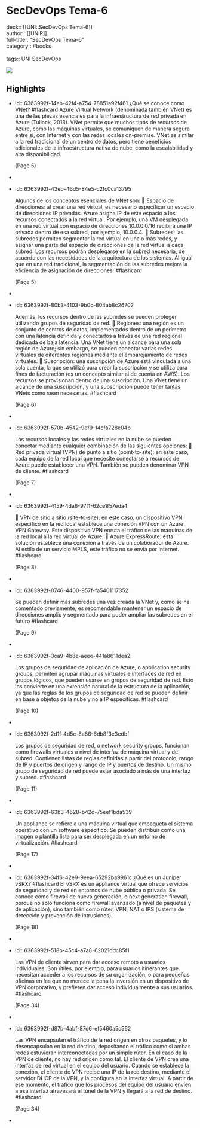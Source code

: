 # SecDevOps Tema-6

deck:: [[UNI::SecDevOps Tema-6]]\
author:: [[UNIR]]\
full-title:: "SecDevOps Tema-6"\
category:: #books\
\
tags:: UNI SecDevOps  

![](https://readwise-assets.s3.amazonaws.com/media/uploaded_book_covers/profile_22942/d7095b61-4205-46b6-b02a-77b13111959c.jpg)
## Highlights
- id:: 6363992f-14eb-42f4-a754-78851a92f461
   ¿Qué se conoce como VNet? #flashcard 
    Azure Virtual Network (denominada también VNet) es una de las piezas esenciales para la infraestructura de red privada en Azure (Tullock, 2013). VNet permite que muchos tipos de recursos de Azure, como las máquinas virtuales, se comuniquen de manera segura entre sí, con Internet y con las redes locales on-premise. VNet es similar a la red tradicional de un centro de datos, pero tiene beneficios adicionales de la infraestructura nativa de nube, como la escalabilidad y alta disponibilidad.
  
     (Page 5)
-
- id:: 6363992f-43eb-46d5-84e5-c2fc0ca13795
  
  Algunos de los conceptos esenciales de VNet son:  Espacio de direcciones: al crear una red virtual, es necesario especificar un espacio de direcciones IP privadas. Azure asigna IP de este espacio a los recursos conectados a la red virtual. Por ejemplo, una VM desplegada en una red virtual con espacio de direcciones 10.0.0.0/16 recibirá una IP privada dentro de esa subred, por ejemplo, 10.0.0.4.  Subredes: las subredes permiten segmentar la red virtual en una o más redes, y asignar una parte del espacio de direcciones de la red virtual a cada subred. Los recursos podrán desplegarse en la subred necesaria, de acuerdo con las necesidades de la arquitectura de los sistemas. Al igual que en una red tradicional, la segmentación de las subredes mejora la eficiencia de asignación de direcciones. #flashcard 
  
  
     (Page 5)
-
- id:: 6363992f-80b3-4103-9b0c-804ab8c26702
  
  Además, los recursos dentro de las subredes se pueden proteger utilizando grupos de seguridad de red.  Regiones: una región es un conjunto de centros de datos, implementados dentro de un perímetro con una latencia definida y conectados a través de una red regional dedicada de baja latencia. Una VNet tiene un alcance para una sola región de Azure; sin embargo, se pueden conectar varias redes virtuales de diferentes regiones mediante el emparejamiento de redes virtuales.  Suscripción: una suscripción de Azure está vinculada a una sola cuenta, la que se utilizó para crear la suscripción y se utiliza para fines de facturación (es un concepto similar al de cuenta en AWS). Los recursos se provisionan dentro de una suscripción. Una VNet tiene un alcance de una suscripción, y una subscripción puede tener tantas VNets como sean necesarias. #flashcard 
  
  
     (Page 6)
-
- id:: 6363992f-570b-4542-9ef9-14cfa728e04b
  
  Los recursos locales y las redes virtuales en la nube se pueden conectar mediante cualquier combinación de las siguientes opciones:  Red privada virtual (VPN) de punto a sitio (point-to-site): en este caso, cada equipo de la red local que necesite conectarse a recursos de Azure puede establecer una VPN. También se pueden denominar VPN de cliente. #flashcard 
  
  
     (Page 7)
-
- id:: 6363992f-4159-4da6-97f1-62ce1f57eda4
  
   VPN de sitio a sitio (site-to-site): en este caso, un dispositivo VPN específico en la red local establece una conexión VPN con un Azure VPN Gateway. Este dispositivo VPN enruta el tráfico de las máquinas de la red local a la red virtual de Azure.  Azure ExpressRoute: esta solución establece una conexión a través de un colaborador de Azure. Al estilo de un servicio MPLS, este tráfico no se envía por Internet. #flashcard 
  
  
     (Page 8)
-
- id:: 6363992f-0746-4400-957f-fa5401117352
  
  Se pueden definir más subredes una vez creada la VNet y, como se ha comentado previamente, es recomendable mantener un espacio de direcciones amplio y segmentado para poder ampliar las subredes en el futuro #flashcard 
  
  
     (Page 9)
-
- id:: 6363992f-3ca9-4b8e-aeee-441a8611dea2
  
  Los grupos de seguridad de aplicación de Azure, o application security groups, permiten agrupar máquinas virtuales e interfaces de red en grupos lógicos, que pueden usarse en grupos de seguridad de red. Esto los convierte en una extensión natural de la estructura de la aplicación, ya que las reglas de los grupos de seguridad de red se pueden definir en base a objetos de la nube y no a IP específicas. #flashcard 
  
  
     (Page 10)
-
- id:: 6363992f-2d1f-4d5c-8a86-6db8f3e3edbf
  
  Los grupos de seguridad de red, o network security groups, funcionan como firewalls virtuales a nivel de interfaz de máquina virtual y de subred. Contienen listas de reglas definidas a partir del protocolo, rango de IP y puertos de origen y rango de IP y puertos de destino. Un mismo grupo de seguridad de red puede estar asociado a más de una interfaz y subred. #flashcard 
  
  
     (Page 11)
-
- id:: 6363992f-63b3-4628-b42d-75eef1bda539
  
  Un appliance se refiere a una máquina virtual que empaqueta el sistema operativo con un software específico. Se pueden distribuir como una imagen o plantilla lista para ser desplegada en un entorno de virtualización. #flashcard 
  
  
     (Page 17)
-
- id:: 6363992f-34f6-42e9-9eea-65292ba9961c
   ¿Qué es un Juniper vSRX? #flashcard 
    El vSRX es un appliance virtual que ofrece servicios de seguridad y de red en entornos de nube pública o privada. Se conoce como firewall de nueva generación, o next generation firewall, porque no solo funciona como firewall avanzado (a nivel de paquetes y de aplicación), sino también como rúter, VPN, NAT o IPS (sistema de detección y prevención de intrusiones).
  
     (Page 18)
-
- id:: 6363992f-518b-45c4-a7a8-62021ddc85f1
  
  Las VPN de cliente sirven para dar acceso remoto a usuarios individuales. Son útiles, por ejemplo, para usuarios itinerantes que necesitan acceder a los recursos de su organización, o para pequeñas oficinas en las que no merece la pena la inversión en un dispositivo de VPN corporativo, y prefieren dar acceso individualmente a sus usuarios. #flashcard 
  
  
     (Page 34)
-
- id:: 6363992f-d87b-4abf-87d6-ef5460a5c562
  
  Las VPN encapsulan el tráfico de la red origen en otros paquetes, y lo desencapsulan en la red destino, depositando el tráfico como si ambas redes estuvieran interconectadas por un simple rúter. En el caso de la VPN de cliente, no hay red origen como tal. El cliente de VPN crea una interfaz de red virtual en el equipo del usuario. Cuando se establece la conexión, el cliente de VPN recibe una IP de la red destino, mediante el servidor DHCP de la VPN, y la configura en la interfaz virtual. A partir de ese momento, el tráfico que los procesos del equipo del usuario envíen a esa interfaz atravesará el túnel de la VPN y llegará a la red de destino. #flashcard 
  
  
     (Page 34)
-